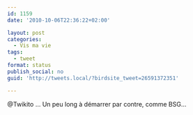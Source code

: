 ```yaml
---
id: 1159
date: '2010-10-06T22:36:22+02:00'

layout: post
categories:
  - Vis ma vie
tags:
  - tweet
format: status
publish_social: no
guid: 'http://tweets.local/?birdsite_tweet=26591372351'

---
```


@Twikito … Un peu long à démarrer par contre, comme BSG…
